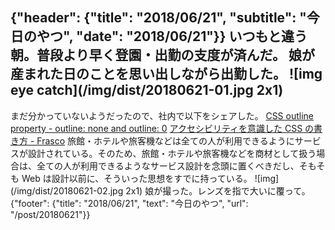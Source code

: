 {"header": {"title": "2018/06/21", "subtitle": "今日のやつ", "date": "2018/06/21"}}
いつもと違う朝。普段より早く登園・出勤の支度が済んだ。
娘が産まれた日のことを思い出しながら出勤した。
![img eye catch](/img/dist/20180621-01.jpg 2x1)
---
まだ分かっていないようだったので、社内で以下をシェアした。
[CSS outline property - outline: none and outline: 0](http://www.outlinenone.com/)
[アクセシビリティを意識した CSS の書き方 - Frasco](https://frasco.io/writing-css-with-accessibility-in-mind-4fc82b26aecb)
旅館・ホテルや旅客機などは全ての人が利用できるようにサービスが設計されている。そのため、旅館・ホテルや旅客機などを商材として扱う場合は、全ての人が利用できるようなサービス設計を念頭に置くべきだし、そもそも Web は設計以前に、そういった思想をすでに持っている。
![img](/img/dist/20180621-02.jpg 2x1)
娘が撮った。レンズを指で大いに覆って。
{"footer": {"title": "2018/06/21", "text": "今日のやつ", "url": "/post/20180621"}}